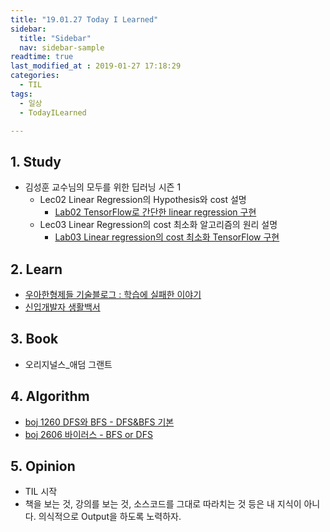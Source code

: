 ```yaml
---
title: "19.01.27 Today I Learned"
sidebar:
  title: "Sidebar"
  nav: sidebar-sample
readtime: true
last_modified_at : 2019-01-27 17:18:29
categories:
  - TIL
tags:
  - 일상
  - TodayILearned

---
```


## 1. Study

- 김성훈 교수님의 모두를 위한 딥러닝 시즌 1
    - Lec02 Linear Regression의 Hypothesis와 cost 설명
      - [Lab02 TensorFlow로 간단한 linear regression 구현](https://github.com/jinhyeok-kim/MLStudy/blob/master/MLStudy_Lab/MLStudy_Lab02.ipynb)
    - Lec03 Linear Regression의 cost 최소화 알고리즘의 원리 설명
      - [Lab03 Linear regression의 cost 최소화 TensorFlow 구현](https://github.com/jinhyeok-kim/MLStudy/blob/master/MLStudy_Lab/MLStudy_Lab03.ipynb)


## 2. Learn

- [우아한형제들 기술블로그 : 학습에 실패한 이야기](http://woowabros.github.io/experience/2017/12/11/how-to-study.html?fb_action_ids=2031935713489040&fb_action_types=og.comments&fbclid=IwAR20_tjb4E_pF_YVhbyJodoGCiMLrXC-L-hsSjS-h8IDgCVsPG1bxNExRNY)
- [신입개발자 생활백서](https://www.slideshare.net/jayjin0427/ss-61315271)

## 3. Book

- 오리지널스_애덤 그랜트

## 4. Algorithm

- [boj 1260 DFS와 BFS - DFS&BFS 기본](https://github.com/jinhyeok-kim/Algorithm/blob/master/Java/boj/_1260_DFS%26BFS/src/Main.java)
- [boj 2606 바이러스 - BFS or DFS](https://github.com/jinhyeok-kim/Algorithm/blob/master/Java/boj/_2606_Virus/src/Main.java)



## 5. Opinion

- TIL 시작
- 책을 보는 것, 강의를 보는 것, 소스코드를 그대로 따라치는 것 등은 내 지식이 아니다. 의식적으로 Output을 하도록 노력하자.
